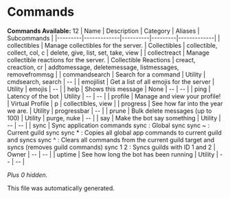 # Commands
**Commands Available:** 12
| Name    | Description | Category | Aliases | Subcommands |
|---------|-------------|----------|---------|-------------|
| collectibles | Manage collectibles for the server. | Collectibles | collectible, collect, col, c | delete, give, list, set, take, view |
| collectreact | Manage collectible reactions for the server. | Collectible Reactions | creact, creaction, cr | addtomessage, deletemessage, listmessages, removefrommsg |
| commandsearch | Search for a command | Utility | cmdsearch, search | -- |
| emojilist | Get a list of all emojis for the server | Utility | emojis | -- |
| help | Shows this message | None | -- | -- |
| ping | Latency of the bot | Utility | -- | -- |
| profile | Manage and view your profile! | Virtual Profile | p | collectibles, view |
| progress | See how far into the year we are. | Utility | progressbar | -- |
| prune | Bulk delete messages (up to 100) | Utility | purge, nuke | -- |
| say | Make the bot say something | Utility | -- | -- |
| sync | Sync application commands  sync        : Global sync sync ~      : Current guild sync sync *      : Copies all global app commands to current guild and syncs sync ^      : Clears all commands from the current guild target and syncs (removes guild commands) sync 1 2    : Syncs guilds with ID 1 and 2 | Owner | -- | -- |
| uptime | See how long the bot has been running | Utility | -- | -- |

*Plus 0 hidden.*

This file was automatically generated.